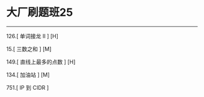 # 大厂刷题班25

---

126.[ 单词接龙 II ] [H]  

15.[ 三数之和 ] [M]  

149.[ 直线上最多的点数 ] [H]    

134.[ 加油站 ] [M]     

751.[ IP 到 CIDR ]

